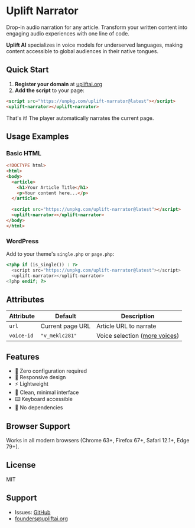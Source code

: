 # Uplift Narrator

Drop-in audio narration for any article. Transform your written content into engaging audio experiences with one line of code.

**Uplift AI** specializes in voice models for underserved languages, making content accessible to global audiences in their native tongues.

## Quick Start

1. **Register your domain** at [upliftai.org](https://upliftai.org)
2. **Add the script** to your page:

```html
<script src="https://unpkg.com/uplift-narrator@latest"></script>
<uplift-narrator></uplift-narrator>
```

That's it! The player automatically narrates the current page.

## Usage Examples

### Basic HTML
```html
<!DOCTYPE html>
<html>
<body>
  <article>
    <h1>Your Article Title</h1>
    <p>Your content here...</p>
  </article>
  
  <script src="https://unpkg.com/uplift-narrator@latest"></script>
  <uplift-narrator></uplift-narrator>
</body>
</html>
```

### WordPress
Add to your theme's `single.php` or `page.php`:

```php
<?php if (is_single()) : ?>
  <script src="https://unpkg.com/uplift-narrator@latest"></script>
  <uplift-narrator></uplift-narrator>
<?php endif; ?>
```

## Attributes

| Attribute | Default | Description |
|-----------|---------|-------------|
| `url` | Current page URL | Article URL to narrate |
| `voice-id` | `"v_meklc281"` | Voice selection ([more voices](https://docs.upliftai.org/orator_voices)) |

## Features

- 🎯 Zero configuration required
- 📱 Responsive design
- ⚡ Lightweight
- 🎨 Clean, minimal interface
- ⌨️ Keyboard accessible
- 🚀 No dependencies

## Browser Support

Works in all modern browsers (Chrome 63+, Firefox 67+, Safari 12.1+, Edge 79+).

## License

MIT

## Support

- Issues: [GitHub](https://github.com/uplift-ai/uplift-narrator/issues)
- founders@upliftai.org